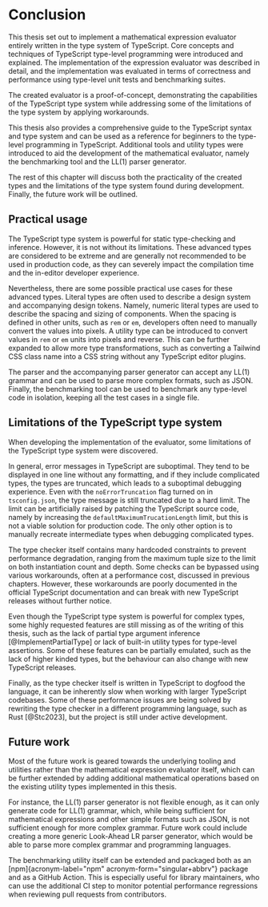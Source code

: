 # Conclusion

This thesis set out to implement a mathematical expression evaluator entirely written in the type system of TypeScript. Core concepts and techniques of TypeScript type-level programming were introduced and explained. The implementation of the expression evaluator was described in detail, and the implementation was evaluated in terms of correctness and performance using type-level unit tests and benchmarking suites.

The created evaluator is a proof-of-concept, demonstrating the capabilities of the TypeScript type system while addressing some of the limitations of the type system by applying workarounds.

This thesis also provides a comprehensive guide to the TypeScript syntax and type system and can be used as a reference for beginners to the type-level programming in TypeScript. Additional tools and utility types were introduced to aid the development of the mathematical evaluator, namely the benchmarking tool and the LL(1) parser generator.

The rest of this chapter will discuss both the practicality of the created types and the limitations of the type system found during development. Finally, the future work will be outlined.

## Practical usage

The TypeScript type system is powerful for static type-checking and inference. However, it is not without its limitations. These advanced types are considered to be extreme and are generally not recommended to be used in production code, as they can severely impact the compilation time and the in-editor developer experience.

Nevertheless, there are some possible practical use cases for these advanced types. Literal types are often used to describe a design system and accompanying design tokens. Namely, numeric literal types are used to describe the spacing and sizing of components. When the spacing is defined in other units, such as `rem` or `em`, developers often need to manually convert the values into pixels. A utility type can be introduced to convert values in `rem` or `em` units into pixels and reverse. This can be further expanded to allow more type transformations, such as converting a Tailwind CSS class name into a CSS string without any TypeScript editor plugins.

The parser and the accompanying parser generator can accept any LL(1) grammar and can be used to parse more complex formats, such as JSON. Finally, the benchmarking tool can be used to benchmark any type-level code in isolation, keeping all the test cases in a single file.

## Limitations of the TypeScript type system

When developing the implementation of the evaluator, some limitations of the TypeScript type system were discovered.

In general, error messages in TypeScript are suboptimal. They tend to be displayed in one line without any formatting, and if they include complicated types, the types are truncated, which leads to a suboptimal debugging experience. Even with the `noErrorTruncation` flag turned on in `tsconfig.json`, the type message is still truncated due to a hard limit. The limit can be artificially raised by patching the TypeScript source code, namely by increasing the `defaultMaximumTrucationLength` limit, but this is not a viable solution for production code. The only other option is to manually recreate intermediate types when debugging complicated types.

The type checker itself contains many hardcoded constraints to prevent performance degradation, ranging from the maximum tuple size to the limit on both instantiation count and depth. Some checks can be bypassed using various workarounds, often at a performance cost, discussed in previous chapters. However, these workarounds are poorly documented in the official TypeScript documentation and can break with new TypeScript releases without further notice.

Even though the TypeScript type system is powerful for complex types, some highly requested features are still missing as of the writing of this thesis, such as the lack of partial type argument inference [@ImplementPartialType] or lack of built-in utility types for type-level assertions. Some of these features can be partially emulated, such as the lack of higher kinded types, but the behaviour can also change with new TypeScript releases.

Finally, as the type checker itself is written in TypeScript to dogfood the language, it can be inherently slow when working with larger TypeScript codebases. Some of these performance issues are being solved by rewriting the type checker in a different programming language, such as Rust [@Stc2023], but the project is still under active development.

## Future work

Most of the future work is geared towards the underlying tooling and utilities rather than the mathematical expression evaluator itself, which can be further extended by adding additional mathematical operations based on the existing utility types implemented in this thesis.

For instance, the LL(1) parser generator is not flexible enough, as it can only generate code for LL(1) grammar, which, while being sufficient for mathematical expressions and other simple formats such as JSON, is not sufficient enough for more complex grammar. Future work could include creating a more generic Look-Ahead LR parser generator, which would be able to parse more complex grammar and programming languages.

The benchmarking utility itself can be extended and packaged both as an [npm]{acronym-label="npm" acronym-form="singular+abbrv"} package and as a GitHub Action. This is especially useful for library maintainers, who can use the additional CI step to monitor potential performance regressions when reviewing pull requests from contributors.

